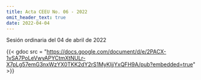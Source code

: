 ```yaml
---
title: Acta CEEU No. 06 - 2022
omit_header_text: true
date: 2022-04-04
---
```


Sesión ordinaria del 04 de abril de 2022

{{< gdoc src = "https://docs.google.com/document/d/e/2PACX-1vSA7PoLeVwyAPYCtmXtNULr-X7pLg57emG3nxWzYX0TKK2dY2rS1MyKIjjYxQFH9A/pub?embedded=true" >}}
